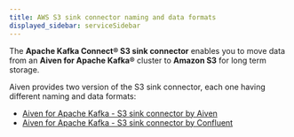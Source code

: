 ```yaml
---
title: AWS S3 sink connector naming and data formats
displayed_sidebar: serviceSidebar
---
```


The **Apache Kafka Connect® S3 sink connector** enables you to move data
from an **Aiven for Apache Kafka®** cluster to **Amazon S3** for long
term storage.

Aiven provides two version of the S3 sink connector, each one having
different naming and data formats:

-   [Aiven for Apache Kafka - S3 sink connector by Aiven](s3-sink-additional-parameters)
-   [Aiven for Apache Kafka - S3 sink connector by Confluent](s3-sink-additional-parameters-confluent)
